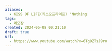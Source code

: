 ```yaml
---
aliases:
  - KISS OF LIFE(키스오프라이프) 'Nothing'
tags:
  - 메모장
created: 2024-05-08 00:21:10
draft: true
url:
  - https://www.youtube.com/watch?v=6TgOZTsJ9ro
---
```

